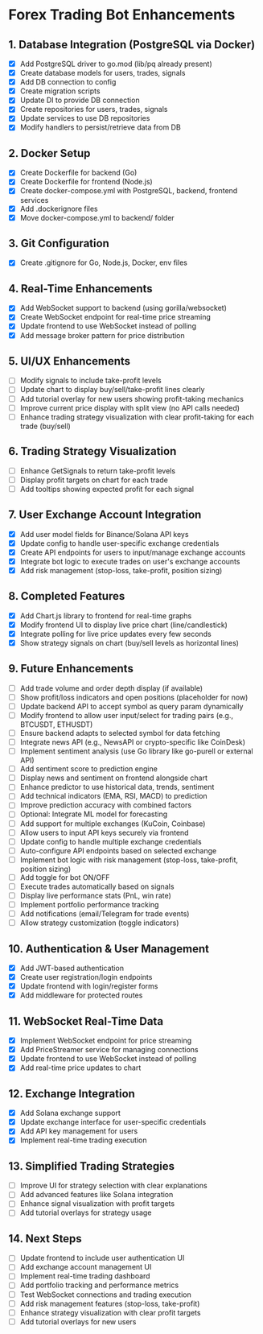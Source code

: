 # Forex Trading Bot Enhancements

## 1. Database Integration (PostgreSQL via Docker)
- [x] Add PostgreSQL driver to go.mod (lib/pq already present)
- [x] Create database models for users, trades, signals
- [x] Add DB connection to config
- [x] Create migration scripts
- [x] Update DI to provide DB connection
- [x] Create repositories for users, trades, signals
- [x] Update services to use DB repositories
- [x] Modify handlers to persist/retrieve data from DB

## 2. Docker Setup
- [x] Create Dockerfile for backend (Go)
- [x] Create Dockerfile for frontend (Node.js)
- [x] Create docker-compose.yml with PostgreSQL, backend, frontend services
- [x] Add .dockerignore files
- [x] Move docker-compose.yml to backend/ folder

## 3. Git Configuration
- [x] Create .gitignore for Go, Node.js, Docker, env files

## 4. Real-Time Enhancements
- [x] Add WebSocket support to backend (using gorilla/websocket)
- [x] Create WebSocket endpoint for real-time price streaming
- [x] Update frontend to use WebSocket instead of polling
- [x] Add message broker pattern for price distribution

## 5. UI/UX Enhancements
- [ ] Modify signals to include take-profit levels
- [ ] Update chart to display buy/sell/take-profit lines clearly
- [ ] Add tutorial overlay for new users showing profit-taking mechanics
- [ ] Improve current price display with split view (no API calls needed)
- [ ] Enhance trading strategy visualization with clear profit-taking for each trade (buy/sell)

## 6. Trading Strategy Visualization
- [ ] Enhance GetSignals to return take-profit levels
- [ ] Display profit targets on chart for each trade
- [ ] Add tooltips showing expected profit for each signal

## 7. User Exchange Account Integration
- [x] Add user model fields for Binance/Solana API keys
- [x] Update config to handle user-specific exchange credentials
- [x] Create API endpoints for users to input/manage exchange accounts
- [x] Integrate bot logic to execute trades on user's exchange accounts
- [x] Add risk management (stop-loss, take-profit, position sizing)

## 8. Completed Features
- [x] Add Chart.js library to frontend for real-time graphs
- [x] Modify frontend UI to display live price chart (line/candlestick)
- [x] Integrate polling for live price updates every few seconds
- [x] Show strategy signals on chart (buy/sell levels as horizontal lines)

## 9. Future Enhancements
- [ ] Add trade volume and order depth display (if available)
- [ ] Show profit/loss indicators and open positions (placeholder for now)
- [ ] Update backend API to accept symbol as query param dynamically
- [ ] Modify frontend to allow user input/select for trading pairs (e.g., BTCUSDT, ETHUSDT)
- [ ] Ensure backend adapts to selected symbol for data fetching
- [ ] Integrate news API (e.g., NewsAPI or crypto-specific like CoinDesk)
- [ ] Implement sentiment analysis (use Go library like go-purell or external API)
- [ ] Add sentiment score to prediction engine
- [ ] Display news and sentiment on frontend alongside chart
- [ ] Enhance predictor to use historical data, trends, sentiment
- [ ] Add technical indicators (EMA, RSI, MACD) to prediction
- [ ] Improve prediction accuracy with combined factors
- [ ] Optional: Integrate ML model for forecasting
- [ ] Add support for multiple exchanges (KuCoin, Coinbase)
- [ ] Allow users to input API keys securely via frontend
- [ ] Update config to handle multiple exchange credentials
- [ ] Auto-configure API endpoints based on selected exchange
- [ ] Implement bot logic with risk management (stop-loss, take-profit, position sizing)
- [ ] Add toggle for bot ON/OFF
- [ ] Execute trades automatically based on signals
- [ ] Display live performance stats (PnL, win rate)
- [ ] Implement portfolio performance tracking
- [ ] Add notifications (email/Telegram for trade events)
- [ ] Allow strategy customization (toggle indicators)

## 10. Authentication & User Management
- [x] Add JWT-based authentication
- [x] Create user registration/login endpoints
- [x] Update frontend with login/register forms
- [x] Add middleware for protected routes

## 11. WebSocket Real-Time Data
- [x] Implement WebSocket endpoint for price streaming
- [x] Add PriceStreamer service for managing connections
- [x] Update frontend to use WebSocket instead of polling
- [x] Add real-time price updates to chart

## 12. Exchange Integration
- [x] Add Solana exchange support
- [x] Update exchange interface for user-specific credentials
- [x] Add API key management for users
- [x] Implement real-time trading execution

## 13. Simplified Trading Strategies
- [ ] Improve UI for strategy selection with clear explanations
- [ ] Add advanced features like Solana integration
- [ ] Enhance signal visualization with profit targets
- [ ] Add tutorial overlays for strategy usage

## 14. Next Steps
- [ ] Update frontend to include user authentication UI
- [ ] Add exchange account management UI
- [ ] Implement real-time trading dashboard
- [ ] Add portfolio tracking and performance metrics
- [ ] Test WebSocket connections and trading execution
- [ ] Add risk management features (stop-loss, take-profit)
- [ ] Enhance strategy visualization with clear profit targets
- [ ] Add tutorial overlays for new users
